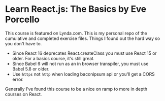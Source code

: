 # Learn React.js: The Basics by Eve Porcello

This course is featured on Lynda.com.  This is my personal repo of the cumulative and completed exercise files.  Things I found out the hard way so you don't have to.  

* Since React 16 deprecates React.createClass you must use React 15 or older.  For a basics course, it's still great.
* Since Babel 6 will not run as an in browser transpiler, you must use Babel 5.8 or older.
* Use ```https``` not ```http``` when loading baconipsum api or you'll get a CORS error.

Generally I've found this course to be a nice on ramp to more in depth courses on React.


